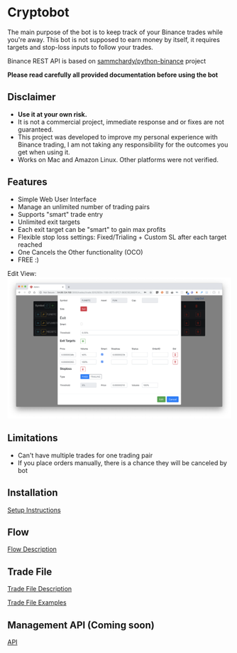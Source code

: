 # Cryptobot

The main purpose of the bot is to keep track of your Binance trades while you're away. 
This bot is not supposed to earn money by itself, it requires targets and stop-loss inputs to follow your trades.

Binance REST API is based on [sammchardy/python-binance](https://github.com/sammchardy/python-binance) project

**Please read carefully all provided documentation before using the bot** 

## Disclaimer
- **Use it at your own risk.**
- It is not a commercial project, immediate response and or fixes are not guaranteed.
- This project was developed to improve my personal experience with Binance trading,
I am not taking any responsibility for the outcomes you get when using it.  
- Works on Mac and Amazon Linux. Other platforms were not verified.


## Features
- Simple Web User Interface 
- Manage an unlimited number of trading pairs
- Supports "smart" trade entry 
- Unlimited exit targets 
- Each exit target can be "smart" to gain max profits
- Flexible stop loss settings: Fixed/Trialing + Custom SL after each target reached
- One Cancels the Other functionality (OCO) 
- FREE :)

Edit View: ![Edit View](./Docs/edit_view.png "Edit View")

## Limitations
- Can't have multiple trades for one trading pair
- If you place orders manually, there is a chance they will be canceled by bot

## Installation
[Setup Instructions](./Docs/SETUP.md)

## Flow
[Flow Description](./Docs/FLOW.md)

## Trade File
[Trade File Description](./Docs/TRADE_FILE.md)

[Trade File Examples](./Docs/TRADE_FILE_EXAMPLES.md)

## Management API (Coming soon)
[API](./Docs/API.md)

